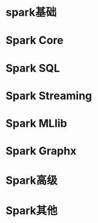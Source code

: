 # spark基础
# Spark Core
# Spark SQL
# Spark Streaming
# Spark MLlib
# Spark Graphx
# Spark高级 
# Spark其他